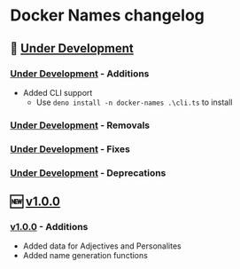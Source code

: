 # Docker Names changelog

## 🚧 [Under Development]

### [Under Development] - Additions

+ Added CLI support
  + Use `deno install -n docker-names .\cli.ts` to install

### [Under Development] - Removals

### [Under Development] - Fixes

### [Under Development] - Deprecations

## 🆕 [v1.0.0]

### [v1.0.0] - Additions

+ Added data for Adjectives and Personalites
+ Added name generation functions

<!-- Links -->
[Under Development]:https://github.com/rodolphocastro/DenoDockerNames/tree/
[v1.0.0]:https://github.com/rodolphocastro/DenoDockerNames/releaes/tag/v1.0.0